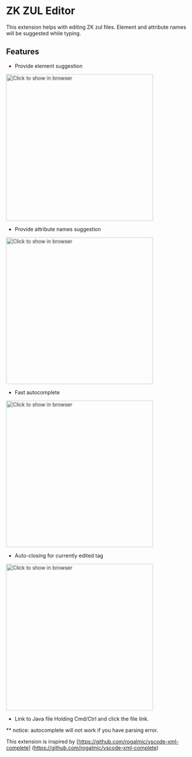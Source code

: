 # ZK ZUL Editor

This extension helps with editing ZK zul files.
Element and attribute names will be suggested while typing.

## Features

- Provide element suggestion

[<img src="https://github.com/b952426/vscode-ZK-complete/blob/master/images/hint-providing-1.png" width="400" style="filter: blur(1px); " title="Click to show in browser"/>](https://github.com/b952426/vscode-ZK-complete/blob/master/images/hint-providing-1.png)

- Provide attribute names suggestion

[<img src="https://github.com/b952426/vscode-ZK-complete/blob/master/images/hint-providing-2.png" width="400" style="filter: blur(1px); " title="Click to show in browser"/>](https://github.com/b952426/vscode-ZK-complete/blob/master/images/hint-providing-2.png)

- Fast autocomplete

[<img src="https://github.com/b952426/vscode-ZK-complete/blob/master/images/autocomplete.png" width="400" style="filter: blur(1px); " title="Click to show in browser"/>](https://github.com/b952426/vscode-ZK-complete/blob/master/images/autocomplete.png)

- Auto-closing for currently edited tag

[<img src="https://github.com/b952426/vscode-ZK-complete/blob/master/images/auto-closing.png" width="400" style="filter: blur(1px); " title="Click to show in browser"/>](https://github.com/b952426/vscode-ZK-complete/blob/master/images/auto-closing.png)

- Link to Java file
Holding Cmd/Ctrl and click the file link.

** notice: autocomplete will not work if you have parsing error.

This extension is inspired by [https://github.com/rogalmic/vscode-xml-complete]
(https://github.com/rogalmic/vscode-xml-complete)

